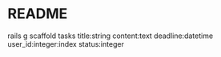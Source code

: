 # README


rails g scaffold tasks title:string content:text deadline:datetime user_id:integer:index status:integer